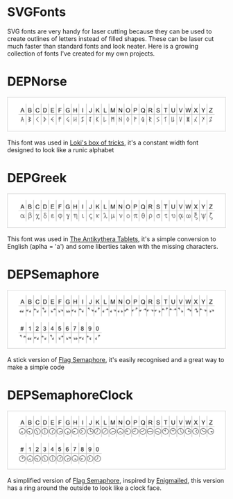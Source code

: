# SVGFonts
SVG fonts are very handy for laser cutting because they can be used to create outlines of letters instead of filled shapes. These can be laser cut much faster than standard fonts and look neater. Here is a growing collection of fonts I've created for my own projects.

# DEPNorse

![DEP Norse Example](/DEPNorse.png)

This font was used in [Loki's box of tricks](https://www.kickstarter.com/projects/msraynsford/lokis-box-of-tricks), it's a constant width font designed to look like a runic alphabet

# DEPGreek

![DEP Greek Example](/DEPGreek.png)

This font was used in [The Antikythera Tablets](https://www.donteatpuzzles.com/tablets), it's a simple conversion to English (aplha = 'a') and some liberties taken with the missing characters.


# DEPSemaphore

![DEP Semaphore Example](/DEPSemaphore.png)

A stick version of [Flag Semaphore](https://en.wikipedia.org/wiki/Flag_semaphore), it's easily recognised and a great way to make a simple code

# DEPSemaphoreClock

![DEP Semaphore Clock Example](/DEPSemaphoreClock.png)

A simplified version of [Flag Semaphore](https://en.wikipedia.org/wiki/Flag_semaphore), inspired by [Enigmailed](https://enigmailed.com/), this version has a ring around the outside to look like a clock face.
